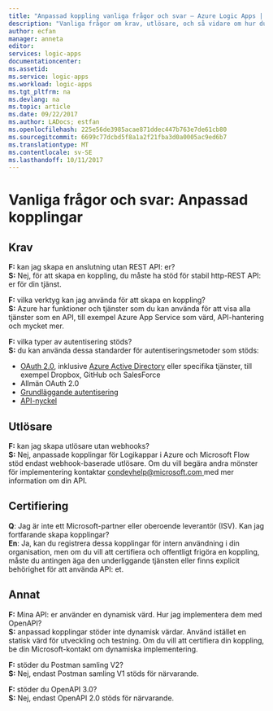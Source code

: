 ```yaml
---
title: "Anpassad koppling vanliga frågor och svar – Azure Logic Apps | Microsoft Docs"
description: "Vanliga frågor om krav, utlösare, och så vidare om hur du skapar anpassade kopplingar"
author: ecfan
manager: anneta
editor: 
services: logic-apps
documentationcenter: 
ms.assetid: 
ms.service: logic-apps
ms.workload: logic-apps
ms.tgt_pltfrm: na
ms.devlang: na
ms.topic: article
ms.date: 09/22/2017
ms.author: LADocs; estfan
ms.openlocfilehash: 225e56de3985acae871ddec447b763e7de61cb80
ms.sourcegitcommit: 6699c77dcbd5f8a1a2f21fba3d0a0005ac9ed6b7
ms.translationtype: MT
ms.contentlocale: sv-SE
ms.lasthandoff: 10/11/2017
---
```

# <a name="faq-custom-connectors"></a>Vanliga frågor och svar: Anpassad kopplingar

## <a name="requirements"></a>Krav

**F:** kan jag skapa en anslutning utan REST API: er? </br>
**S:** Nej, för att skapa en koppling, du måste ha stöd för stabil http-REST API: er för din tjänst. 

**F:** vilka verktyg kan jag använda för att skapa en koppling? </br>
**S:** Azure har funktioner och tjänster som du kan använda för att visa alla tjänster som en API, till exempel Azure App Service som värd, API-hantering och mycket mer.

**F:** vilka typer av autentisering stöds? </br>
**S:** du kan använda dessa standarder för autentiseringsmetoder som stöds:

* [OAuth 2.0](https://oauth.net/2/), inklusive [Azure Active Directory](https://azure.microsoft.com/develop/identity/) eller specifika tjänster, till exempel Dropbox, GitHub och SalesForce
* Allmän OAuth 2.0
* [Grundläggande autentisering](https://swagger.io/docs/specification/authentication/basic-authentication/)
* [API-nyckel](https://swagger.io/docs/specification/authentication/api-keys/)

## <a name="triggers"></a>Utlösare

**F:** kan jag skapa utlösare utan webhooks? </br>
**S:** Nej, anpassade kopplingar för Logikappar i Azure och Microsoft Flow stöd endast webhook-baserade utlösare. Om du vill begära andra mönster för implementering kontaktar [ condevhelp@microsoft.com ](mailto:condevhelp@microsoft.com) med mer information om din API.

## <a name="certification"></a>Certifiering

**Q**: Jag är inte ett Microsoft-partner eller oberoende leverantör (ISV). Kan jag fortfarande skapa kopplingar? </br>
**En**: Ja, kan du registrera dessa kopplingar för intern användning i din organisation, men om du vill att certifiera och offentligt frigöra en koppling, måste du antingen äga den underliggande tjänsten eller finns explicit behörighet för att använda API: et.

## <a name="other"></a>Annat

**F:** Mina API: er använder en dynamisk värd. Hur jag implementera dem med OpenAPI? </br>
**S:** anpassad kopplingar stöder inte dynamisk värdar. Använd istället en statisk värd för utveckling och testning. Om du vill att certifiera din koppling, be din Microsoft-kontakt om dynamiska implementering.

**F:** stöder du Postman samling V2? </br>
**S:** Nej, endast Postman samling V1 stöds för närvarande.

**F:** stöder du OpenAPI 3.0? </br>
**S:** Nej, endast OpenAPI 2.0 stöds för närvarande.